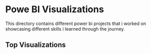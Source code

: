 
# Powe BI Visualizations 

This directory contains different power bi projects that i worked on showcasing different skills i 
learned through the journey.

##  Top Visualizations

![]()


